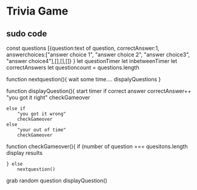 # Trivia Game
## sudo code
const questions  [{question:text of question, 
                   correctAnswer:1, 
                   answerchoices:["answer choice 1", "answer choice 2", "answer choice3", "answer choice4"],[],[],[]}
}
let questionTimer
let inbetweenTimer
let correctAnswers
let questioncount = questions.length

function nextquestion(){
    wait some time....
    dispalyQuestions
}

function displayQuestion(){
    start timer
     if correct answer
         correctAnswer++
        "you got it right"
        checkGameover
        
    else if
        "you got it wrong"
        checkGameover
    else 
        "your out of time"
        checkGameover
        

function checkGameover(){
    if (number of question === quesitons.length
        display results
        
    } else
        nextquestion()


grab random question
    displayQuestion()






